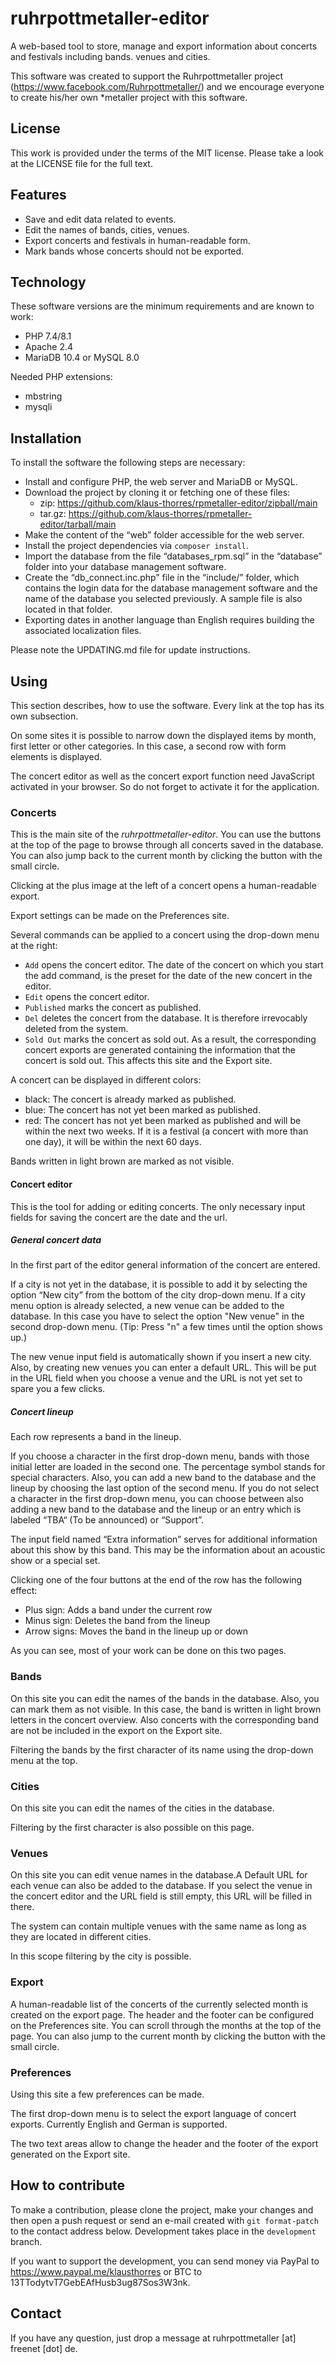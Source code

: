 # ruhrpottmetaller-editor
A web-based tool to store, manage and export information about concerts and festivals
including bands. venues and cities.

This software was created to support the Ruhrpottmetaller project
(https://www.facebook.com/Ruhrpottmetaller/) and we encourage everyone to create his/her own
*metaller project with this software.

## License
This work is provided under the terms of the MIT license. Please take a look at the LICENSE file for the full text.

## Features
* Save and edit data related to events.
* Edit the names of bands, cities, venues.
* Export concerts and festivals in human-readable form.
* Mark bands whose concerts should not be exported.

## Technology
These software versions are the minimum requirements and are known to work:
* PHP 7.4/8.1
* Apache 2.4
* MariaDB 10.4 or MySQL 8.0

Needed PHP extensions:
* mbstring
* mysqli

## Installation
To install the software the following steps are necessary:
* Install and configure PHP, the web server and MariaDB or MySQL.
* Download the project by cloning it or fetching one of these files:
  * zip: https://github.com/klaus-thorres/rpmetaller-editor/zipball/main
  * tar.gz: https://github.com/klaus-thorres/rpmetaller-editor/tarball/main
* Make the content of the “web” folder accessible for the web server.
* Install the project dependencies via `composer install`.
* Import the database from the file “databases_rpm.sql” in the “database” folder
  into your database management software.
* Create the “db_connect.inc.php” file in the “include/” folder, which contains the
  login data for the database management software and the name of the database you
  selected previously. A sample file is also located in that folder.
* Exporting dates in another language than
English requires building the associated localization files.

Please note the UPDATING.md file for update instructions.

## Using
This section describes, how to use the software. Every link at the top has its own
subsection.

On some sites it is possible to narrow down the displayed items by month, first letter
or other categories. In this case, a second row with form elements is displayed.

The concert editor as well as the concert export function need JavaScript activated in
your browser. So do not forget to activate it for the application.

### Concerts
This is the main site of the *ruhrpottmetaller-editor*.
You can use the buttons at the top of the page to browse through all concerts saved in
the database. You can also jump back to the current month by clicking the button with
the small circle.

Clicking at the plus image at the left of a concert opens a human-readable export.

Export settings can be made on the Preferences site.

Several commands can be applied to a concert using the drop-down menu at the right:
* `Add` opens the concert editor. The date of the concert on which you start the add
  command, is the preset for the date of the new concert in the editor.
* `Edit` opens the concert editor.
* `Published` marks the concert as published.
* `Del` deletes the concert from the database. It is therefore irrevocably deleted from
  the system.
* `Sold Out` marks the concert as sold out. As a result, the corresponding concert exports are generated containing the
   information that the concert is sold out. This affects this site and the Export site.

A concert can be displayed in different colors:
* black: The concert is already marked as published.
* blue: The concert has not yet been marked as published.
* red: The concert has not yet been marked as published and will be within the next two
  weeks. If it is a festival (a concert with more than one day), it will be within the next 60 days.

Bands written in light brown are marked as not visible.

#### Concert editor
This is the tool for adding or editing concerts. The only necessary input fields for saving the concert are the date and
the url.

##### General concert data
In the first part of the editor general information of the concert are entered.

If a city is not yet in the database, it is possible to add it by selecting the option “New city” from the bottom of the
city drop-down menu.  If a city menu option is already selected, a new venue can be added to the database. In this case
you have to select the option "New venue" in the second drop-down menu. (Tip: Press "n" a few times until the option
shows up.)

The new venue input field is automatically shown if you insert a new city.
Also, by creating new venues you can enter a default URL. This will be put in the URL
field when you choose a venue and the URL is not yet set to spare you a few clicks.

##### Concert lineup
Each row represents a band in the lineup.

If you choose a character in the first drop-down menu, bands with those initial letter are loaded in the second one. The
percentage symbol stands for special characters. Also, you can add a new band to the database and the lineup by choosing
the last option of the second menu. If you do not select a character in the first drop-down menu, you can choose between
also adding a new band to the database and the lineup or an entry which is labeled “TBA“ (To be announced) or “Support”.

The input field named “Extra information” serves for additional information about this show by this band. This may be
the information about an acoustic show or a special set.

Clicking one of the four buttons at the end of the row has the following effect:
* Plus sign: Adds a band under the current row
* Minus sign: Deletes the band from the lineup
* Arrow signs: Moves the band in the lineup up or down

As you can see, most of your work can be done on this two pages.

### Bands
On this site you can edit the names of the bands in the database.
Also, you can mark them as not visible. In this case, the band is written in light brown letters in the concert
overview. Also concerts with the corresponding band are not be included in the export on the Export site.

Filtering the bands by the first character of its name using the drop-down menu at the top.

### Cities
On this site you can edit the names of the cities in the database.

Filtering by the first character is also possible on this page.

### Venues
On this site you can edit venue names in the database.A Default URL for each venue can also be added to the database. If
you select the venue in the concert editor and the URL field is still empty, this URL will be filled in there.

The system can contain multiple venues with the same name as long as they are located in different cities.

In this scope filtering by the city is possible.

### Export
A human-readable list of the concerts of the currently selected month is created on the export page.
The header and the footer can be configured on the Preferences site.
You can scroll through the months at the top of the page. You can also jump to the current month by clicking the button
with the small circle.

### Preferences
Using this site a few preferences can be made.

The first drop-down menu is to select the export language of concert exports. Currently English and German is supported.

The two text areas allow to change the header and the footer of the export generated on the Export site.

## How to contribute
To make a contribution, please clone the project, make your changes and then open a push request or send an e-mail
created with `git format-patch` to the contact address below. Development takes place in the `development` branch.

If you want to support the development, you can send money via PayPal to https://www.paypal.me/klausthorres or BTC to
13TTodytvT7GebEAfHusb3ug87Sos3W3nk.

## Contact
If you have any question, just drop a message at ruhrpottmetaller [at] freenet [dot] de.
